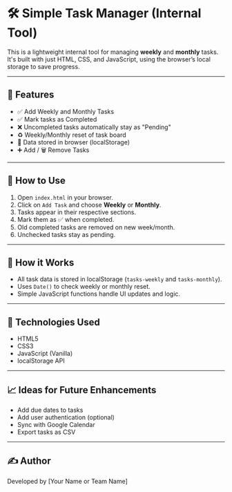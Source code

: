 # 🛠️ Simple Task Manager (Internal Tool)

This is a lightweight internal tool for managing **weekly** and **monthly** tasks. It's built with just HTML, CSS, and JavaScript, using the browser’s local storage to save progress.

---

## 🚀 Features

- ✅ Add Weekly and Monthly Tasks
- ✅ Mark tasks as Completed
- ❌ Uncompleted tasks automatically stay as "Pending"
- ♻️ Weekly/Monthly reset of task board
- 💾 Data stored in browser (localStorage)
- ➕ Add / 🗑️ Remove Tasks

---

## 📂 How to Use

1. Open `index.html` in your browser.
2. Click on `Add Task` and choose **Weekly** or **Monthly**.
3. Tasks appear in their respective sections.
4. Mark them as ✅ when completed.
5. Old completed tasks are removed on new week/month.
6. Unchecked tasks stay as pending.

---

## 🧠 How it Works

- All task data is stored in localStorage (`tasks-weekly` and `tasks-monthly`).
- Uses `Date()` to check weekly or monthly reset.
- Simple JavaScript functions handle UI updates and logic.

---

## 📌 Technologies Used

- HTML5
- CSS3
- JavaScript (Vanilla)
- localStorage API

---

## 📈 Ideas for Future Enhancements

- Add due dates to tasks
- Add user authentication (optional)
- Sync with Google Calendar
- Export tasks as CSV

---

## ✍️ Author

Developed by [Your Name or Team Name]
